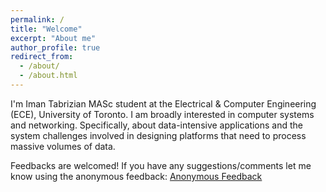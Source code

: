 ```yaml
---
permalink: /
title: "Welcome"
excerpt: "About me"
author_profile: true
redirect_from: 
  - /about/
  - /about.html
---
```


I'm Iman Tabrizian MASc student at the Electrical & Computer Engineering (ECE),
University of Toronto. I am broadly interested in computer systems and
networking. Specifically, about data-intensive applications and the system
challenges involved in designing platforms that need to process massive volumes
of data.

Feedbacks are welcomed! If you have any suggestions/comments let me know using
the anonymous feedback:
[Anonymous Feedback](https://docs.google.com/forms/d/e/1FAIpQLSfyJJYKpN9RTI4lJ1doG9TrKAyy9WzfzmOHk5zC0f5KvYJ8Bw/viewform?usp=sf_link)
